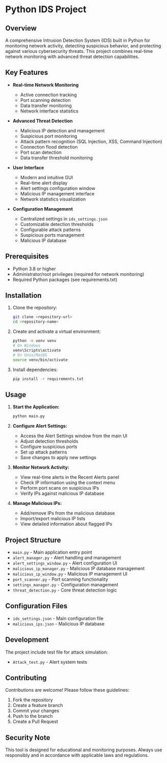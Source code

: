# Python IDS Project 

## Overview
A comprehensive Intrusion Detection System (IDS) built in Python for monitoring network activity, detecting suspicious behavior, and protecting against various cybersecurity threats. 
This project combines real-time network monitoring with advanced threat detection capabilities.

## Key Features
- **Real-time Network Monitoring**
  - Active connection tracking
  - Port scanning detection
  - Data transfer monitoring
  - Network interface statistics

- **Advanced Threat Detection**
  - Malicious IP detection and management
  - Suspicious port monitoring
  - Attack pattern recognition (SQL Injection, XSS, Command Injection)
  - Connection flood detection
  - Port scan detection
  - Data transfer threshold monitoring

- **User Interface**
  - Modern and intuitive GUI
  - Real-time alert display
  - Alert settings configuration window
  - Malicious IP management interface
  - Network statistics visualization

- **Configuration Management**
  - Centralized settings in `ids_settings.json`
  - Customizable detection thresholds
  - Configurable attack patterns
  - Suspicious ports management
  - Malicious IP database

## Prerequisites
- Python 3.8 or higher
- Administrator/root privileges (required for network monitoring)
- Required Python packages (see requirements.txt)

## Installation
1. Clone the repository:
   ```bash
   git clone <repository-url>
   cd <repository-name>
   ```

2. Create and activate a virtual environment:
   ```bash
   python -m venv venv
   # On Windows
   venv\Scripts\activate
   # On Unix/MacOS
   source venv/bin/activate
   ```

3. Install dependencies:
   ```bash
   pip install -r requirements.txt
   ```

## Usage
1. **Start the Application:**
   ```bash
   python main.py
   ```

2. **Configure Alert Settings:**
   - Access the Alert Settings window from the main UI
   - Adjust detection thresholds
   - Configure suspicious ports
   - Set up attack patterns
   - Save changes to apply new settings

3. **Monitor Network Activity:**
   - View real-time alerts in the Recent Alerts panel
   - Check IP information using the context menu
   - Perform port scans on suspicious IPs
   - Verify IPs against malicious IP database

4. **Manage Malicious IPs:**
   - Add/remove IPs from the malicious database
   - Import/export malicious IP lists
   - View detailed information about flagged IPs

## Project Structure
- `main.py` - Main application entry point
- `alert_manager.py` - Alert handling and management
- `alert_settings_window.py` - Alert configuration UI
- `malicious_ip_manager.py` - Malicious IP database management
- `malicious_ip_window.py` - Malicious IP management UI
- `port_scanner.py` - Port scanning functionality
- `settings_manager.py` - Configuration management
- `threat_detection.py` - Core threat detection logic

## Configuration Files
- `ids_settings.json` - Main configuration file
- `malicious_ips.json` - Malicious IP database

## Development
The project include test file for attack simulation:
- `Attack_test.py` - Alert system tests

## Contributing
Contributions are welcome! Please follow these guidelines:
1. Fork the repository
2. Create a feature branch
3. Commit your changes
4. Push to the branch
5. Create a Pull Request

 
## Security Note
This tool is designed for educational and monitoring purposes. Always use responsibly and in accordance with applicable laws and regulations. 